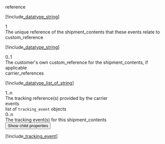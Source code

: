 <div class="property">
    <div class="name">reference</div>
    <div class="type">

[!include[_datatype_string](_datatype_string.md)]
</div>
    <div class="occurs">1</div>
    <div class="description">The unique reference of the shipment_contents that these events relate to</div>
</div>
<div class="property">
    <div class="name">custom_reference</div>
    <div class="type">

[!include[_datatype_string](_datatype_string.md)]
</div>
    <div class="occurs">0..1</div>
    <div class="description">The customer's own custom_reference for the shipment_contents, if applicable</div>
</div>
<div class="property">
    <div class="name">carrier_references</div>
    <div class="type">

[!include[_datatype_list_of_string](_datatype_list_of_string.md)]
</div>
    <div class="occurs">1..n</div>
    <div class="description">The tracking reference(s) provided by the carrier</div>
</div>
<div class="property">
    <div class="name">events</div>
    <div class="type">list of <code>tracking_event</code> objects</div>
    <div class="occurs">0..n</div>
    <div class="description">The tracking event(s) for this shipment_contents</div>
    <div class="dropdown"> 
        <button onclick="dropFunction(this)">Show child properties</button>
        <div class="dropdown-content">

[!include[_tracking_event](_tracking_event.md)]
</div>
    </div>    
</div>
